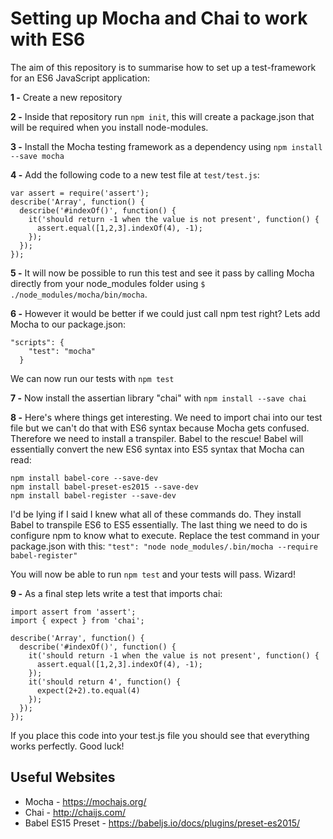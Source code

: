 # Setting up Mocha and Chai to work with ES6

The aim of this repository is to summarise how to set up a test-framework for an ES6 JavaScript application:

**1 -** Create a new repository

**2 -** Inside that repository run `npm init`, this will create a package.json that will be required when you install node-modules.

**3 -** Install the Mocha testing framework as a dependency using `npm install --save mocha`

**4 -** Add the following code to a new test file at `test/test.js`:

```
var assert = require('assert');
describe('Array', function() {
  describe('#indexOf()', function() {
    it('should return -1 when the value is not present', function() {
      assert.equal([1,2,3].indexOf(4), -1);
    });
  });
});
```

**5 -** It will now be possible to run this test and see it pass by calling Mocha directly from your node_modules folder using `$ ./node_modules/mocha/bin/mocha`.

**6 -** However it would be better if we could just call npm test right? Lets add Mocha to our package.json:
```
"scripts": {
    "test": "mocha"
  }
```

We can now run our tests with `npm test`

**7 -** Now install the assertian library "chai" with `npm install --save chai`

**8 -** Here's where things get interesting. We need to import chai into our test file but we can't do that with ES6 syntax because Mocha gets confused. Therefore we need to install a transpiler. Babel to the rescue! Babel will essentially convert the new ES6 syntax into ES5 syntax that Mocha can read:

```
npm install babel-core --save-dev
npm install babel-preset-es2015 --save-dev
npm install babel-register --save-dev
```
I'd be lying if I said I knew what all of these commands do. They install Babel to transpile ES6 to ES5 essentially. The last thing we need to do is configure npm to know what to execute. Replace the test command in your package.json with this: `"test": "node node_modules/.bin/mocha --require babel-register"`

You will now be able to run `npm test` and your tests will pass. Wizard!

**9 -** As a final step lets write a test that imports chai:


```
import assert from 'assert';
import { expect } from 'chai';

describe('Array', function() {
  describe('#indexOf()', function() {
    it('should return -1 when the value is not present', function() {
      assert.equal([1,2,3].indexOf(4), -1);
    });
    it('should return 4', function() {
      expect(2+2).to.equal(4)
    });
  });
});
```

If you place this code into your test.js file you should see that everything works perfectly. Good luck!

## Useful Websites

* Mocha - https://mochajs.org/
* Chai - http://chaijs.com/
* Babel ES15 Preset - https://babeljs.io/docs/plugins/preset-es2015/
